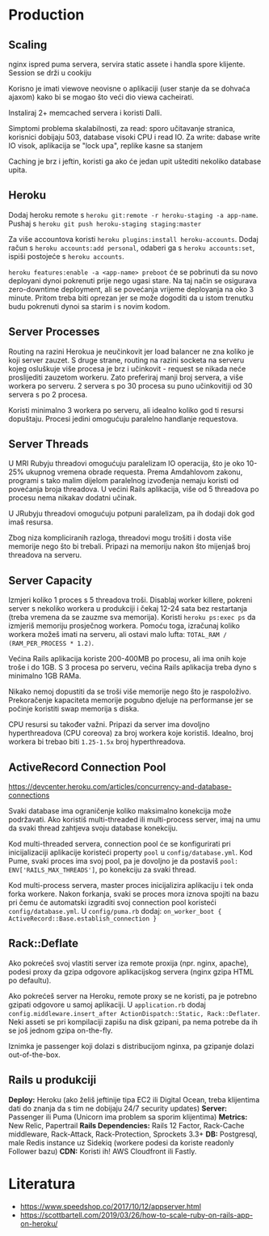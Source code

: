 # Production

## Scaling

nginx ispred puma servera, servira static assete i handla spore klijente. Session se drži u cookiju

Korisno je imati viewove neovisne o aplikaciji (user stanje da se dohvaća ajaxom) kako bi se mogao što veći dio viewa cacheirati.

Instaliraj 2+ memcached servera i koristi Dalli.

Simptomi problema skalabilnosti, za read: sporo učitavanje stranica, korisnici dobijaju 503, database visoki CPU i read IO. Za write: dabase write IO visok, aplikacija se "lock upa", replike kasne sa stanjem

Caching je brz i jeftin, koristi ga ako će jedan upit uštediti nekoliko database upita.

## Heroku

Dodaj heroku remote s `heroku git:remote -r heroku-staging -a app-name`.
Pushaj s `heroku git push heroku-staging staging:master`

Za više accountova koristi `heroku plugins:install heroku-accounts`. Dodaj račun s `heroku accounts:add personal`, odaberi ga s `heroku accounts:set`, ispiši postojeće s `heroku accounts`.

`heroku features:enable -a <app-name> preboot` će se pobrinuti da su novo deployani dynoi pokrenuti prije nego ugasi stare. Na taj način se osigurava zero-downtime deployment, ali se povećanja vrijeme deployanja na oko 3 minute. Pritom treba biti oprezan jer se može dogoditi da u istom trenutku budu pokrenuti dynoi sa starim i s novim kodom.

## Server Processes

Routing na razini Herokua je neučinkovit jer load balancer ne zna koliko je koji server zauzet. S druge strane, routing na razini socketa na serveru kojeg osluškuje više procesa je brz i učinkovit - request se nikada neće proslijediti zauzetom workeru. Zato preferiraj manji broj servera, a više workera po serveru. 2 servera s po 30 procesa su puno učinkovitiji od 30 servera s po 2 procesa.

Koristi minimalno 3 workera po serveru, ali idealno koliko god ti resursi dopuštaju. Procesi jedini omogućuju paralelno handlanje requestova.

## Server Threads

U MRI Rubyju threadovi omogućuju paralelizam IO operacija, što je oko 10-25% ukupnog vremena obrade requesta. Prema Amdahlovom zakonu, programi s tako malim dijelom paralelnog izvođenja nemaju koristi od povećanja broja threadova. U većini Rails aplikacija, više od 5 threadova po procesu nema nikakav dodatni učinak.

U JRubyju threadovi omogućuju potpuni paralelizam, pa ih dodaji dok god imaš resursa.

Zbog niza kompliciranih razloga, threadovi mogu trošiti i dosta više memorije nego što bi trebali. Pripazi na memoriju nakon što mijenjaš broj threadova na serveru.

## Server Capacity

Izmjeri koliko 1 proces s 5 threadova troši. Disablaj worker killere, pokreni server s nekoliko workera u produkciji i čekaj 12-24 sata bez restartanja (treba vremena da se zauzme sva memorija). Koristi `heroku ps:exec ps` da izmjeriš memoriju prosječnog workera. Pomoću toga, izračunaj koliko workera možeš imati na serveru, ali ostavi malo lufta: `TOTAL_RAM / (RAM_PER_PROCESS * 1.2)`.

Većina Rails aplikacija koriste 200-400MB po procesu, ali ima onih koje troše i do 1GB. S 3 procesa po serveru, većina Rails aplikacija treba dyno s minimalno 1GB RAMa.

Nikako nemoj dopustiti da se troši više memorije nego što je raspoloživo. Prekoračenje kapaciteta memorije pogubno djeluje na performanse jer se počinje koristiti swap memorija s diska.

CPU resursi su također važni. Pripazi da server ima dovoljno hyperthreadova (CPU coreova) za broj workera koje koristiš. Idealno, broj workera bi trebao biti `1.25-1.5x` broj hyperthreadova.

## ActiveRecord Connection Pool

https://devcenter.heroku.com/articles/concurrency-and-database-connections

Svaki database ima ograničenje koliko maksimalno konekcija može podržavati. Ako koristiš multi-threaded ili multi-process server, imaj na umu da svaki thread zahtjeva svoju database konekciju.

Kod multi-threaded servera, connection pool će se konfigurirati pri inicijalizaciji aplikacije koristeći property `pool` u `config/database.yml`. Kod Pume, svaki proces ima svoj pool, pa je dovoljno je da postaviš `pool: ENV['RAILS_MAX_THREADS']`, po konekciju za svaki thread.

Kod multi-process servera, master proces inicijalizira aplikaciju i tek onda forka workere. Nakon forkanja, svaki se proces mora iznova spojiti na bazu pri čemu će automatski izgraditi svoj connection pool koristeći `config/database.yml`. U `config/puma.rb` dodaj: `on_worker_boot { ActiveRecord::Base.establish_connection }`

## Rack::Deflate

Ako pokrećeš svoj vlastiti server iza remote proxija (npr. nginx, apache), podesi proxy da gzipa odgovore aplikacijskog servera (nginx gzipa HTML po defaultu).

Ako pokrećeš server na Heroku, remote proxy se ne koristi, pa je potrebno gzipati odgovore u samoj aplikaciji. U `application.rb` dodaj `config.middleware.insert_after ActionDispatch::Static, Rack::Deflater`. Neki asseti se pri kompilaciji zapišu na disk gzipani, pa nema potrebe da ih se još jednom gzipa on-the-fly.

Iznimka je passenger koji dolazi s distribucijom nginxa, pa gzipanje dolazi out-of-the-box.

## Rails u produkciji

**Deploy:** Heroku (ako želiš jeftinije tipa EC2 ili Digital Ocean, treba klijentima dati do znanja da s tim ne dobijaju 24/7 security updates)
**Server:** Passenger ili Puma (Unicorn ima problem sa sporim klijentima)
**Metrics:** New Relic, Papertrail
**Rails Dependencies:** Rails 12 Factor, Rack-Cache middleware, Rack-Attack, Rack-Protection, Sprockets 3.3+
**DB:** Postgresql, male Redis instance uz Sidekiq (workere podesi da koriste readonly Follower bazu)
**CDN:** Koristi ih! AWS Cloudfront ili Fastly.

# Literatura

* https://www.speedshop.co/2017/10/12/appserver.html
* https://scottbartell.com/2019/03/26/how-to-scale-ruby-on-rails-app-on-heroku/


